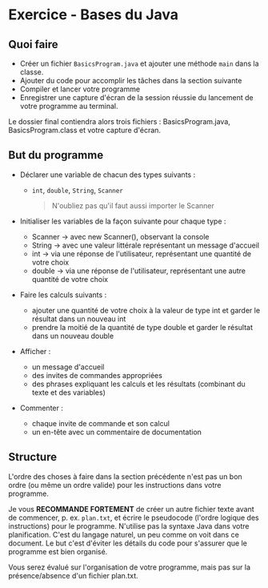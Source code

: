 # Exercice - Bases du Java

## Quoi faire

* Créer un fichier `BasicsProgram.java` et ajouter une méthode `main` dans la classe.
* Ajouter du code pour accomplir les tâches dans la section suivante
* Compiler et lancer votre programme
* Enregistrer une capture d'écran de la session réussie du lancement de votre programme au terminal.

Le dossier final contiendra alors trois fichiers : BasicsProgram.java, BasicsProgram.class et votre capture d'écran.

## But du programme

* Déclarer une variable de chacun des types suivants :

    * `int`, `double`, `String`, `Scanner`
        > N'oubliez pas qu'il faut aussi importer le Scanner

* Initialiser les variables de la façon suivante pour chaque type :

    * Scanner -> avec new Scanner(), observant la console
    * String -> avec une valeur littérale représentant un message d'accueil
    * int -> via une réponse de l'utilisateur, représentant une quantité de votre choix
    * double -> via une réponse de l'utilisateur, représentant une autre quantité de votre choix

* Faire les calculs suivants :

    * ajouter une quantité de votre choix à la valeur de type int et garder le résultat dans un nouveau int
    * prendre la moitié de la quantité de type double et garder le résultat dans un nouveau double

* Afficher :

    * un message d'accueil 
    * des invites de commandes appropriées
    * des phrases expliquant les calculs et les résultats (combinant du texte et des variables)

* Commenter :

    * chaque invite de commande et son calcul
    * un en-tête avec un commentaire de documentation

## Structure

L'ordre des choses à faire dans la section précédente n'est pas un bon ordre (ou même un ordre valide) pour les instructions
dans votre programme.

Je vous **RECOMMANDE FORTEMENT** de créer un autre fichier texte avant de commencer, p. ex. `plan.txt`, et écrire le pseudocode (l'ordre logique des instructions) pour le programme. N'utilise pas la syntaxe Java dans votre planification. C'est du langage naturel, un peu comme on voit dans ce document. Le but c'est d'éviter les détails du code pour s'assurer que le programme est bien organisé.

Vous serez évalué sur l'organisation de votre programme, mais pas sur la présence/absence d'un fichier plan.txt.
